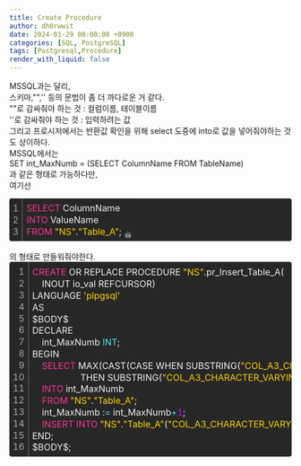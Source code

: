 ```yaml
---
title: Create Procedure
author: dh0rwwit
date: 2024-01-29 00:00:00 +0900
categories: [SQL, PostgreSQL]
tags: [Postgresql,Procedure]
render_with_liquid: false
---
```

MSSQL과는 달리, <br>
스키마,"",'' 등의 문법이 좀 더 까다로운 거 같다.
<br>
""로 감싸줘야 하는 것 : 컬럼이름, 테이블이름 <br>
''로 감싸줘야 하는 것 : 입력하려는 값 <br>
그리고 프로시저에서는 반환값 확인을 위해 select 도중에 into로 값을 넣어줘야하는 것도 상이하다.<br>
MSSQL에서는 <br>
SET int_MaxNumb = (SELECT ColumnName FROM TableName)<br>
과 같은 형태로 가능하다만, <br>
여기선 <br>
<div class="colorscripter-code" style="color:#f0f0f0;font-family:Consolas,font-size:'20px' ,'Liberation Mono', Menlo, Courier, monospace !important; position:relative !important;overflow:auto"><table class="colorscripter-code-table" style="margin:0;padding:0;border:none;background-color:#272727;border-radius:4px;" cellspacing="0" cellpadding="0"><tr><td style="padding:6px;border-right:2px solid #4f4f4f"><div style="margin:0;padding:0;word-break:normal;text-align:right;color:#aaa;font-family:Consolas,font-size:'20px' ,'Liberation Mono', Menlo, Courier, monospace !important;line-height:130%"><div style="line-height:130%">1</div><div style="line-height:130%">2</div><div style="line-height:130%">3</div></div></td><td style="padding:6px 0;text-align:left"><div style="margin:0;padding:0;color:#f0f0f0;font-family:Consolas,font-size:'20px' ,'Liberation Mono', Menlo, Courier, monospace !important;line-height:130%"><div style="padding:0 6px; white-space:pre; line-height:130%"><font color="#ff3399">SELECT</font>&nbsp;ColumnName</div><div style="padding:0 6px; white-space:pre; line-height:130%"><font color="#ff3399">INTO</font>&nbsp;ValueName</div><div style="padding:0 6px; white-space:pre; line-height:130%"><font color="#ff3399">FROM</font>&nbsp;<font color="#ffd500">"NS"</font>.<font color="#ffd500">"Table_A"</font>;</div></div></td><td style="vertical-align:bottom;padding:0 2px 4px 0"><a href="http://colorscripter.com/info#e" target="_blank" style="text-decoration:none;color:white"><span style="font-size:9px;word-break:normal;background-color:#4f4f4f;color:white;border-radius:10px;padding:1px">cs</span></a></td></tr></table></div>

<br>
의 형태로 만들워줘야한다.

<div class="colorscripter-code" style="color:#f0f0f0;font-family:Consolas,font-size:'20px' ,'Liberation Mono', Menlo, Courier, monospace !important; position:relative !important;overflow:auto"><table class="colorscripter-code-table" style="margin:0;padding:0;border:none;background-color:#272727;border-radius:4px;" cellspacing="0" cellpadding="0"><tr><td style="padding:6px;border-right:2px solid #4f4f4f"><div style="margin:0;padding:0;word-break:normal;text-align:right;color:#aaa;font-family:Consolas,font-size:'20px' ,'Liberation Mono', Menlo, Courier, monospace !important;line-height:130%"><div style="line-height:130%">1</div><div style="line-height:130%">2</div><div style="line-height:130%">3</div><div style="line-height:130%">4</div><div style="line-height:130%">5</div><div style="line-height:130%">6</div><div style="line-height:130%">7</div><div style="line-height:130%">8</div><div style="line-height:130%">9</div><div style="line-height:130%">10</div><div style="line-height:130%">11</div><div style="line-height:130%">12</div><div style="line-height:130%">13</div><div style="line-height:130%">14</div><div style="line-height:130%">15</div><div style="line-height:130%">16</div></div></td><td style="padding:6px 0;text-align:left"><div style="margin:0;padding:0;color:#f0f0f0;font-family:Consolas,font-size:'20px' ,'Liberation Mono', Menlo, Courier, monospace !important;line-height:130%"><div style="padding:0 6px; white-space:pre; line-height:130%"><font color="#ff3399">CREATE</font>&nbsp;OR&nbsp;REPLACE&nbsp;PROCEDURE&nbsp;<font color="#ffd500">"NS"</font>.pr_Insert_Table_A(</div><div style="padding:0 6px; white-space:pre; line-height:130%">&nbsp;&nbsp;&nbsp;&nbsp;INOUT&nbsp;io_val&nbsp;REFCURSOR)</div><div style="padding:0 6px; white-space:pre; line-height:130%">LANGUAGE&nbsp;<font color="#ffd500">'plpgsql'</font></div><div style="padding:0 6px; white-space:pre; line-height:130%">AS&nbsp;</div><div style="padding:0 6px; white-space:pre; line-height:130%">$BODY$</div><div style="padding:0 6px; white-space:pre; line-height:130%">DECLARE&nbsp;</div><div style="padding:0 6px; white-space:pre; line-height:130%">&nbsp;&nbsp;&nbsp;&nbsp;int_MaxNumb&nbsp;<font color="#4be6fa">INT</font>;</div><div style="padding:0 6px; white-space:pre; line-height:130%">BEGIN</div><div style="padding:0 6px; white-space:pre; line-height:130%">&nbsp;&nbsp;&nbsp;&nbsp;<font color="#ff3399">SELECT</font>&nbsp;MAX(CAST(CASE&nbsp;WHEN&nbsp;SUBSTRING(<font color="#ffd500">"COL_A3_CHARACTER_VARYING"</font>&nbsp;<font color="#ff3399">FROM</font>&nbsp;<font color="#c10aff">18</font>)&nbsp;~&nbsp;E<font color="#ffd500">'\\d+'</font>&nbsp;</div><div style="padding:0 6px; white-space:pre; line-height:130%">&nbsp;&nbsp;&nbsp;&nbsp;&nbsp;&nbsp;&nbsp;&nbsp;&nbsp;&nbsp;&nbsp;&nbsp;&nbsp;&nbsp;&nbsp;&nbsp;&nbsp;&nbsp;&nbsp;&nbsp;THEN&nbsp;SUBSTRING(<font color="#ffd500">"COL_A3_CHARACTER_VARYING"</font>&nbsp;<font color="#ff3399">FROM</font>&nbsp;<font color="#c10aff">18</font>)&nbsp;ELSE&nbsp;<font color="#ffd500">'0'</font>&nbsp;END&nbsp;AS&nbsp;INTEGER))&nbsp;AS&nbsp;MAX_VALUE</div><div style="padding:0 6px; white-space:pre; line-height:130%">&nbsp;&nbsp;&nbsp;&nbsp;<font color="#ff3399">INTO</font>&nbsp;int_MaxNumb</div><div style="padding:0 6px; white-space:pre; line-height:130%">&nbsp;&nbsp;&nbsp;&nbsp;<font color="#ff3399">FROM</font>&nbsp;<font color="#ffd500">"NS"</font>.<font color="#ffd500">"Table_A"</font>;</div><div style="padding:0 6px; white-space:pre; line-height:130%">&nbsp;&nbsp;&nbsp;&nbsp;int_MaxNumb&nbsp;:<font color="#f0f0f0"></font><font color="#4be6fa">=</font>&nbsp;int_MaxNumb<font color="#f0f0f0"></font><font color="#4be6fa">+</font><font color="#c10aff">1</font>;</div><div style="padding:0 6px; white-space:pre; line-height:130%">&nbsp;&nbsp;&nbsp;&nbsp;<font color="#ff3399">INSERT</font>&nbsp;<font color="#ff3399">INTO</font>&nbsp;<font color="#ffd500">"NS"</font>.<font color="#ffd500">"Table_A"</font>(<font color="#ffd500">"COL_A3_CHARACTER_VARYING"</font>,<font color="#ffd500">"CreateDATE"</font>)&nbsp;<font color="#ff3399">VALUES</font>(<font color="#ffd500">'character&nbsp;varying'</font><font color="#f0f0f0"></font><font color="#4be6fa">|</font><font color="#f0f0f0"></font><font color="#4be6fa">|</font>int_MaxNumb,&nbsp;CURRENT_DATE);</div><div style="padding:0 6px; white-space:pre; line-height:130%">END;</div><div style="padding:0 6px; white-space:pre; line-height:130%">$BODY$;</div></div><div style="text-align:right;margin-top:-13px;margin-right:5px;font-size:9px;font-style:italic"><a href="http://colorscripter.com/info#e" target="_blank" style="color:#4f4f4ftext-decoration:none">Colored by Color Scripter</a></div></td><td style="vertical-align:bottom;padding:0 2px 4px 0"><a href="http://colorscripter.com/info#e" target="_blank" style="text-decoration:none;color:white"><span style="font-size:9px;word-break:normal;background-color:#4f4f4f;color:white;border-radius:10px;padding:1px">cs</span></a></td></tr></table></div>